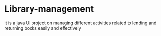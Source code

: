 # Library-management
it is a java UI project on managing different activities related to lending and returning books easily and effectively 
